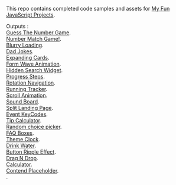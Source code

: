 This repo contains completed code samples and assets for <a href='https://github.com/abdellahslimani/Fun-javascript-projects'>My Fun JavaScript Projects</a>.

Outputs :<br>
<a href='https://abdellahslimani.github.io/Fun-javascript-projects/Guess%20The%20Number%20Game/index.html' target="_blank">Guess The Number Game</a>.<br>
<a href='https://abdellahslimani.github.io/Fun-javascript-projects/Number%20Match%20Game/index.html' target="_blank">Number Match Game!</a>.<br>
<a href='https://abdellahslimani.github.io/Fun-javascript-projects/Blurry%20Loading/index.html' target="_blank">Blurry Loading</a>.<br>
<a href='https://abdellahslimani.github.io/Fun-javascript-projects/Dad%20Jokes/index.html' target="_blank">Dad Jokes</a>.<br>
<a href='https://abdellahslimani.github.io/Fun-javascript-projects/Expanding%20Cards%20project/index.html' target="_blank">Expanding Cards</a>.<br>
<a href='https://abdellahslimani.github.io/Fun-javascript-projects/Form%20Wave%20Animation/index.html' target="_blank">Form Wave Animation</a>.<br>
<a href='https://abdellahslimani.github.io/Fun-javascript-projects/Hidden%20Search%20Widget/index.html' target="_blank">Hidden Search Widget</a>.<br>
<a href='https://abdellahslimani.github.io/Fun-javascript-projects/Progress%20Steps/index.html' target="_blank">Progress Steps</a>.<br>
<a href='https://abdellahslimani.github.io/Fun-javascript-projects/Rotating%20Navigation/index.html' target="_blank">Rotation Navigation</a>.<br>
<a href='https://abdellahslimani.github.io/Fun-javascript-projects/Running%20tracker/index.html' target="_blank">Running Tracker</a>.<br>
<a href='https://abdellahslimani.github.io/Fun-javascript-projects/Scroll%20Animation/index.html' target="_blank">Scroll Animation</a>.<br>
<a href='https://abdellahslimani.github.io/Fun-javascript-projects/Sound%20Board/index.html' target="_blank">Sound Board</a>.<br>
<a href='https://abdellahslimani.github.io/Fun-javascript-projects/Split%20Landing%20Page/index.html' target="_blank">Split Landing Page</a>.<br>
<a href='https://abdellahslimani.github.io/Fun-javascript-projects/event-keycodes/index.html' target="_blank">Event KeyCodes</a>.<br>
<a href='https://abdellahslimani.github.io/Fun-javascript-projects/tip%20calculator/index.html' target="_blank">Tip Calculator</a>.<br>
<a href='https://abdellahslimani.github.io/Fun-javascript-projects/Random%20choice%20picker/index.html' target="_blank">Random choice picker</a>.<br>
<a href='https://abdellahslimani.github.io/Fun-javascript-projects/FAQ-Boxes/index.html' target="_blank">FAQ Boxes</a>.<br>
<a href='https://abdellahslimani.github.io/Fun-javascript-projects/Theme%20Clock/index.html' target="_blank">Theme Clock</a>.<br>
<a href='https://abdellahslimani.github.io/Fun-javascript-projects/Drink%20Water/index.html' target="_blank">Drink Water</a>.<br>
<a href='https://abdellahslimani.github.io/Fun-javascript-projects/Button%20Ripple%20Effect/index.html' target="_blank">Button Ripple Effect</a>.<br>
<a href='https://abdellahslimani.github.io/Fun-javascript-projects/Drag%20N%20Drop/index.html' target="_blank">Drag N Drop</a>.<br>
<a href='https://abdellahslimani.github.io/Fun-javascript-projects/Calculator/index.html' target="_blank">Calculator</a>.<br>
<a href='https://abdellahslimani.github.io/Fun-javascript-projects/Contend%20Placeholder/index.html' target="_blank">Contend Placeholder</a>.<br>
<a href='https://abdellahslimani.github.io/Fun-javascript-projects/Random%20choice%20picker/index.html' target="_blank"></a>.<br>






